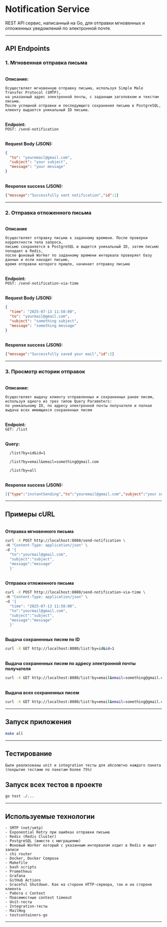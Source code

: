 # Notification Service
REST API сервис, написанный на Go, для отправки мгновенных и отложенных уведомлений по электронной почте.

---


## API Endpoints

### 1. Мгновенная отправка письма

\
**Описание:**

```text
Осуществляет мгновенную отправку письма, используя Simple Male Transfer Protocol (SMTP),
на указанный адрес электронной почты, с заданным заголовком и текстом письма.
После успешной отправки и последующего сохранения письма в PostgreSQL, клиенту выдается уникальный ID письма.
```
\
**Endpoint:**  
`POST: /send-notification`

\
**Request Body (JSON):**

```json
{
  "to": "youremail@gmail.com",
  "subject": "your subject",
  "message": "your message"
}
```

\
**Response success (JSON):**

```json
{"message":"Successfully sent notification","id":1}
```

---


### 2. Отправка отложенного письма

\
**Описание**

```text
Осуществляет отправку письма к заданному времени. После проверки корректности тела запроса,
письмо сохраняется в PostgreSQL и выдется уникальный ID, затем письмо попадает в Redis,
после фоновый Worker по заданному времени интервала проверяет базу данных и если находит письмо, 
время отправки которого пришло, начинает отправку письма
```

\
**Endpoint:**  
`POST: /send-notification-via-time`

\
**Request Body (JSON):**

```json
{
  "time": "2025-07-13 11:58:00",
  "to": "yourmail@gmail.com",
  "subject": "something subject",
  "message": "something message"
}
```

\
**Response success (JSON):**

```json
{"message":"Successfully saved your mail","id":2}
```

---


### 3. Просмотр истории отправок

\
**Описание:**
```text
Осуществляет выдачу клиенту отправленных и сохраненных ранее писем, используя одного из трех типов Query Parameters:
по уникальному ID, по адресу электронной почты получателя и полная выдача всех имеющихся сохраненных писем
```

\
**Endpoint:**  
`GET: /list`

\
**Query:**

```text
  /list?by=id&id=1
  
  /list?by=email&email=something@gmail.com
  
  /list?by=all
```

\
**Response success (JSON):**

```json
[{"type":"instantSending","to":"youremail@gmail.com","subject":"your subject","message":"your message"}]
```

---


## Примеры cURL

\
**Отправка мгновенного письма**

```bash
curl -X POST http://localhost:8080/send-notification \                       
-H "Content-Type: application/json" \
-d '{
  "to":"yourmail@gmail.com",
  "subject":"subject",
  "message":"message"
  }'
```

\
**Отправка отложенного письма**

```bash
curl -X POST http://localhost:8080/send-notification-via-time \                       
-H "Content-Type: application/json" \
-d '{
  "time": "2025-07-13 11:58:00",
  "to":"yourmail@gmail.com",
  "subject":"subject",
  "message":"message"
  }'
```

\
**Выдача сохраненных писем по ID**

```bash
curl -X GET http://localhost:8080/list?by=id&id=1
```

\
**Выдача сохраненных писем по адресу электронной почты получателя**

```bash
curl -X GET http://localhost:8080/list?by=email&email=something@gmail.com
```

\
**Выдача всех сохраненных писем**

```bash
curl -X GET http://localhost:8080/list?by=email&email=something@gmail.com
```

---


## Запуск приложения

```bash
make all
```

---


## Тестирование

```text
Были реализованы unit и integration тесты для абсолютно каждого пакета (покрытие тестами по пакетам более 75%)
```

## Запуск всех тестов в проекте

```bash
go test ./...  
```

---


## Используемые технологии

```text
- SMTP (net/smtp)
- Exponential Retry при ошибках отправки письма
- Redis (Redis Cluster)
- PostgreSQL (вместе с миграциями)
- Фоновый Worker который с указанным интервалом ходит в Redis и ищет записи
- chi router
- Docker, Docker Compose
- Makefile
- bash scripts
- Prometheus
- Grafana
- GitHub Actions
- Graceful Shutdown. Как на стороне HTTP-сервера, так и на стороне клиента
- Работа с Context
- Повсеместные context timeout
- Unit-тесты
- Integration-тесты
- MailHog
- testcontainers-go
```

---
